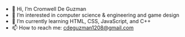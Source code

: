 - 👋 Hi, I’m Cromwell De Guzman
- 👀 I’m interested in computer science & engineering and game design
- 🌱 I’m currently learning HTML, CSS, JavaScript, and C++
- 📫 How to reach me: cdeguzman1208@gmail.com

<!---
cdeguzman1208/cdeguzman1208 is a ✨ special ✨ repository because its `README.md` (this file) appears on your GitHub profile.
You can click the Preview link to take a look at your changes.
--->
